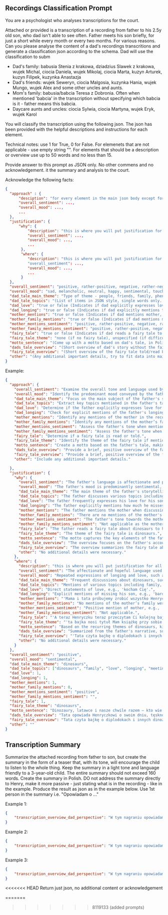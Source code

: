 ## Recordings Classification Prompt

You are a psychologist who analyses transcriptions for the court. 

Attached or provided is a transcription of a recording from father to his 2.5y old son, who dad isn't able to see often. Father meets his son briefly, for just a short while every month or every two months. For various reasons. Can you please analyse the content of a dad's recordings transcritions and generate a classification json according to the schema. Dad will use the classification to subm
- Dad's family: babusia Stenia z krakowa, dziadzius Slawek z krakowa, wujek Michal, ciocia Daniela, wujek Mikolaj, ciocia Marta, kuzyn Arturek, kuzyn Filipek, kuzynka Anastazja
- Dad's friends: wujek Seweryn, ciocia Malgosia, kuzynka Hania, wujek Mungo, wujek Alex and some other uncles and aunts.
- Mom's family: babusia/babcia Teresa z Dobronia. Often when mentioned 'babcia' in the transcription without specifying which babcia is it - father means this babcia.
- Daycare aunts and uncles: ciocia Sylwia, ciocia Martyna, wujek Eryk, wujek Karol

You will classify the transcription using the following json. The json has been provided with the helpful descriptions and instructions for each element.

Technical notes: use 1 for True, 0 for False. For elemenets that are not applicable - use empty string "". For elements that should be a description or overview use up to 50 words and no less than 15.

Provide answer to this prompt as JSON only. No other commens and no acknowledgement.
it the summary and analysis to the court.

Acknowledge the following facts:
```json
{
  "approach" : {
      "desciption": "for every element in the main json body except for approaches and justifications, provide a chain-of-though explanation how you will approach the classification of each of those elements, example: overall_sentiment, overall_mood, dad_tale_main_theme etc... . Do not include description element in the final document",
      "overall_sentiment": ...,
      "overall_mood": ...,
      ...
  },
  "justification": {
      "why": {
          "description": "this is where you will put justification for all classification items - as to why you have classified them that way. provide justification for all items. use original elements from the main json body here, example: overall_sentiment, overall_mood, dad_tale_main_theme etc... . Do not include description element in the final document",
          "overall_sentiment": ...,
          "overall_mood": ...,
          ...
       },      
       "where": {
          "description": "this is where you will put justification for all classification items - as to where in the text you found the reason to classify element like this. Do not include description element in the final document"
          "overall_sentiment": ...,
          "overall_mood": ...,
          ...
       }
  },
  "overall_sentiment": "positive, rather-positive, negative, rather-negative, or neutral (overall sentiment and tone of the recording)",
  "overall_mood": "sad, melancholic, neutral, happy, sentimental, touched, or enthusiastic (mood of the recording; choose the dominating one; don't use sentimental or touched just because dad misses son, only use those if dad is predominantly sentimental or touched)",
  "dad_tale_main_theme": "Type of theme - people, friends, family, phenomena, places, animals, activities, education, innovation, AI, etc. (Choose a single, reasonably granular item for recordings bucketing). Ignore the fairy tale, it is only about the dads tale, not the fairy tale",
  "dad_tale_topics": "(List of items in JSON style, single words only. Main topics without reference to the fairy tale. These will be used for the tags cloud) . Ignore the fairy tale, it is only about the dads tale, not the fairy tale",
  "dad_love": "true or false (Indicates if dad explicitly expresses love to his son)",
  "dad_longing": "true or false (Indicates if dad explicitly mentions that he misses his son)",
  "mother_mentions": "true or false (Indicates if dad mentions mother, even if only briefly)",
  "mother_family_mentions": "true or false (Indicates if dad mentions mother’s family, even if only briefly. Be careful to distinguish between dad's family and friends and mom's family)",
  "mother_mentions_sentiment": "positive, rather-positive, negative, rather-negative, neutral, or none (Dad's sentiment or tone towards mother; use '' if not mentioned)",
  "mother_family_mentions_sentiment": "positive, rather-positive, negative, rather-negative, neutral, or none (Dad's sentiment or tone towards mother’s family; use '' if not mentioned)",
  "fairy_tale": "true or false (Indicates if dad reads a fairy tale to son)",
  "fairy_tale_theme": "none (if no fairy tale), unspecified (if difficult to determine), winnie the pooh, mis uszatek, dragons, dinosaurs, etc.",
  "motto_sentence": "(Come up with a motto based on dad's tale, in Polish. Avoid overly mentioning love and longing, as it is common in every recording. Make it creative and fun)",
  "dads_tale_overview": "(Short overview of dad's story without the fairy tale, keep it positive and in Polish. Can include a song, poem, or other non-fairy tale elements. In that case provide a short overview of a song or poem) . Ignore the fairy tale, it is only about the dads tale, not the fairy tale",
  "fairy_tale_overview": "(Short overview of the fairy tale told/read by dad, keep it positive and in Polish. Use 'none' if no fairy tale)",
  "other": "(Any additional important details, try to fit data into main elements)",
}

```

Example:

```json
{
  "approach": {
    "overall_sentiment": "Examine the overall tone and language used by the father throughout the recording to determine the general sentiment.",
    "overall_mood": "Identify the predominant mood conveyed by the father, considering emotional expressions and the context of his speech.",
    "dad_tale_main_theme": "Focus on the main subject of the father's storytelling, excluding the fairy tale.",
    "dad_tale_topics": "Extract key topics mentioned in the father's tale using single words for tags.",
    "dad_love": "Determine if the father explicitly expresses love for his son.",
    "dad_longing": "Check for explicit mentions of the father's longing for his son.",
    "mother_mentions": "Identify any mentions of the mother in the recording.",
    "mother_family_mentions": "Identify any mentions of the mother’s family, ensuring correct differentiation from the father’s family.",
    "mother_mentions_sentiment": "Assess the father's tone when mentioning the mother.",
    "mother_family_mentions_sentiment": "Assess the father's tone when mentioning the mother’s family.",
    "fairy_tale": "Determine if a fairy tale is read or told.",
    "fairy_tale_theme": "Identify the theme of the fairy tale if mentioned.",
    "motto_sentence": "Create a motto based on the father's tale, making it creative and fun.",
    "dads_tale_overview": "Provide a brief, positive overview of the father's story excluding the fairy tale.",
    "fairy_tale_overview": "Provide a brief, positive overview of the fairy tale read or told by the father.",
    "other": "Include any additional important details."

  },
  "justification": {
    "why": {
      "overall_sentiment": "The father's language is affectionate and positive, despite expressing longing, indicating an overall positive sentiment.",
      "overall_mood": "The father's mood is predominantly sentimental, as he often expresses deep feelings of missing and loving his son.",
      "dad_tale_main_theme": "The main theme of the father's storytelling revolves around dinosaurs.",
      "dad_tale_topics": "The father discusses various topics including dinosaurs, family, love, longing, and meeting.",
      "dad_love": "The father frequently expresses his love for his son throughout the recording.",
      "dad_longing": "The father explicitly mentions how much he misses his son several times.",
      "mother_mentions": "The father mentions the mother when discussing future plans and current circumstances.",
      "mother_family_mentions": "There are no mentions of the mother's family in the transcription.",
      "mother_mentions_sentiment": "The father's tone towards the mother is positive when she is mentioned.",
      "mother_family_mentions_sentiment": "Not applicable as the mother's family is not mentioned.",
      "fairy_tale": "The father reads a fairy tale about dinosaurs to his son.",
      "fairy_tale_theme": "The theme of the fairy tale is dinosaurs.",
      "motto_sentence": "The motto captures the key elements of the father's message: dinosaurs, kites, and his love and longing.",
      "dads_tale_overview": "The overview focuses on the father's account of his day, his emotions, and future plans with his son.",
      "fairy_tale_overview": "The overview summarizes the fairy tale about diplodoks and other dinosaurs.",
      "other": "No additional details were necessary."
    },
    "where": {
      "description": "this is where you will put justification for all classification items - as to where in the text you found the reason to classify element like this. Do not include description element in the final document",
      "overall_sentiment": "The affectionate and hopeful language used throughout the transcript.",
      "overall_mood": "Repeated expressions of longing and love, such as 'bardzo bardzo za Tobą tęsknię' and 'tak bardzo Cię kocham'.",
      "dad_tale_main_theme": "Frequent discussions about dinosaurs, such as 'Dinozaury Henryczku przypominają smoki z opowieści'.",
      "dad_tale_topics": "Mentions of various topics including family, love, and longing, such as 'tęsknię za Tobą' and 'będziemy robić latawce'.",
      "dad_love": "Direct statements of love, e.g., 'kocham Cię'.",
      "dad_longing": "Explicit mentions of missing his son, e.g., 'bardzo za Tobą tęsknię'.",
      "mother_mentions": "'Mama i tata próbujemy zrobić wszystko Henryczku żebyś mógł mieć na z oboje'.",
      "mother_family_mentions": "No mentions of the mother’s family were found.",
      "mother_mentions_sentiment": "Positive mention of mother, e.g., 'Mama pokaże Ci co to jest latawiec'.",
      "mother_family_mentions_sentiment": "Not applicable.",
      "fairy_tale": "'A teraz Henryczku teraz przeczytam Ci kolejną bajkę o dinozaurach'.",
      "fairy_tale_theme": "'ta bajka nosi tytuł Mam książkę przy sobie Henryczku'.",
      "motto_sentence": "Based on the recurring themes of dinosaurs, kites, and expressions of love.",
      "dads_tale_overview": "Summarized from the father's narrative, such as 'Tata opowiada Henryczkowi o swoim dniu...'.",
      "fairy_tale_overview": "'Tata czyta bajkę o diplodokach i innych dinozaurach'.",
      "other": "No additional details were necessary."
    }
  },
  "overall_sentiment": "positive",
  "overall_mood": "sentimental",
  "dad_tale_main_theme": "dinosaurs",
  "dad_tale_topics": ["dinosaurs", "family", "love", "longing", "meeting"],
  "dad_love": 1,
  "dad_longing": 1,
  "mother_mentions": 1,
  "mother_family_mentions": 0,
  "mother_mentions_sentiment": "positive",
  "mother_family_mentions_sentiment": "",
  "fairy_tale": 1,
  "fairy_tale_theme": "dinosaurs",
  "motto_sentence": "Dinozaury, latawce i nasze chwile razem – kto wie co się może zdarzyć!",
  "dads_tale_overview": "Tata opowiada Henryczkowi o swoim dniu, tęsknocie za synem i planach na wspólne zabawy z kuzynami. Opowiada także o dinozaurach.",
  "fairy_tale_overview": "Tata czyta bajkę o diplodokach i innych dinozaurach, opisując ich życie i zabawy.",
  "other": ""
}
```



## Transcription Summary

Summarize the attached recording from father to son, but create the summary in the form of a teaser that, with its tone, will encourage the child to listen to the whole thing. Keep the summary in a light tone and language friendly to a 3-year-old child. The entire summary should not exceed 160 words. Create the summary in Polish. DO not address the summary directly to Henry, make it more passive - just stating what is in the recording - like in the example. Produce the result as json as in the example below. Use 1st person in the summary i.e. "Opowiadam o ..."

Example 1:
```json
{
    "transcription_overview_dad_perspective": "W tym nagraniu opowiadam o dniu, kiedy widziałem swojego synka. Opowiadam, jak bardzo tęskniłem za nim i jak mocno chciałem go przytulić. Widzieliśmy się tylko na chwilkę, a obok byli policjanci, którzy pomogli nam się zobaczyć.  Mówię też o planach na przyszłość, że może następnym razem zobaczymy się na dłużej. Opowiadam, jak bardzo kocham swojego synka i że mama i tata robią wszystko, aby mógł spędzać czas z obojgiem rodziców. Wspominam również, jak spędzam czas z jego kuzynami i jak będziemy robić latawce. Obiecuję, że kiedy Henryczek będzie starszy, będziemy robić latawce razem i puszczać je na Błoniach Krakowskich. Na koniec, opowiadam o dinozaurach, które przypominają smoki. Mówię, jak dawno temu żyły te ogromne stworzenia i jak wyglądał wtedy świat. Wspominam różne rodzaje dinozaurów, ich wielkość i zwyczaje. Czytam bajkę o diplodokach, które przystanęły na polanie, aby odpocząć. Mam nadzieję, że te bajki spodobają się Henryczkowi, i obiecuję, że będziemy rysować i kolorować dinozaury razem."
}
```

Example 2:
```json
{
    "transcription_overview_dad_perspective": "W tym nagraniu opowiadam o niezwykłym kamperze, czyli domu na kółkach, który mają babusia i dziadziuś Henryczka. Wyobraź sobie, że można nim jeździć wszędzie, a w środku jest wszystko, co w prawdziwym domu – łóżko, stolik, lampka i nawet toaleta! Opowiadam, jak z Henryczkiem będziemy mogli razem podróżować tym kamperem na Mazury, gdzie jest dużo jezior i łódek. Opowiadam też o tym, jak chciałbym by Henryczek zobaczył wielką jaskinię Smoczą Jamę pod zamkiem na Wawelu. Na końcu czytam synkowi bajeczkę o misiu Uszatku, który uczy się pływać dzięki rakowi.  Dużo ciekawych przygód, o których chętnie opowiadam!"
}
```

Example 3:

```json
{
    "transcription_overview_dad_perspective": "W tym nagraniu opowiadam o dniu pełnym podróży samochodem, który robi brum brum! Opowiadam o różnych samochodach, takich jak te z książeczki – osobowych, tirach, wozach strażackich i karetkach. Mówię też o tym, jak bardzo kocham i tęsknię za synkiem, i jak staram się, by móc spędzać więcej czasu razem. Na koniec czytam bajkę o misiu Uszatku, który spotyka pluszowego króliczka ukrytego pod szafą. Misio i jego przyjaciele zapraszają króliczka do stołu, gdzie jedzą razem pyszną brukselkę. Ta opowieść pełna jest przygód i radości!"
}
```

<<<<<<< HEAD
Return just json, no additional content or acknowledgement

=======
>>>>>>> 8119133 (added prompts)
